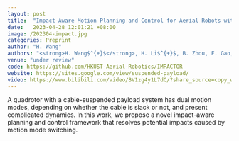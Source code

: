 ```yaml
---
layout: post
title:  "Impact-Aware Motion Planning and Control for Aerial Robots with Suspended Payloads"
date:   2023-04-28 12:01:21 +08:00
image: /202304-impact.jpg
categories: Preprint
author: "H. Wang"
authors: "<strong>H. Wang$^{+}$</strong>, H. Li$^{+}$, B. Zhou, F. Gao, and S. Shen"
venue: "under review"
code: https://github.com/HKUST-Aerial-Robotics/IMPACTOR
website: https://sites.google.com/view/suspended-payload/
video: https://www.bilibili.com/video/BV1zg4y1L7dC/?share_source=copy_web&vd_source=4a496bdfc1980dd80977a281d5c963c0
---
```

A quadrotor with a cable-suspended payload system has dual motion modes, depending on whether the cable is slack or not, and present complicated dynamics. In this work, we propose a novel impact-aware planning and control framework that resolves potential impacts caused by motion mode switching.